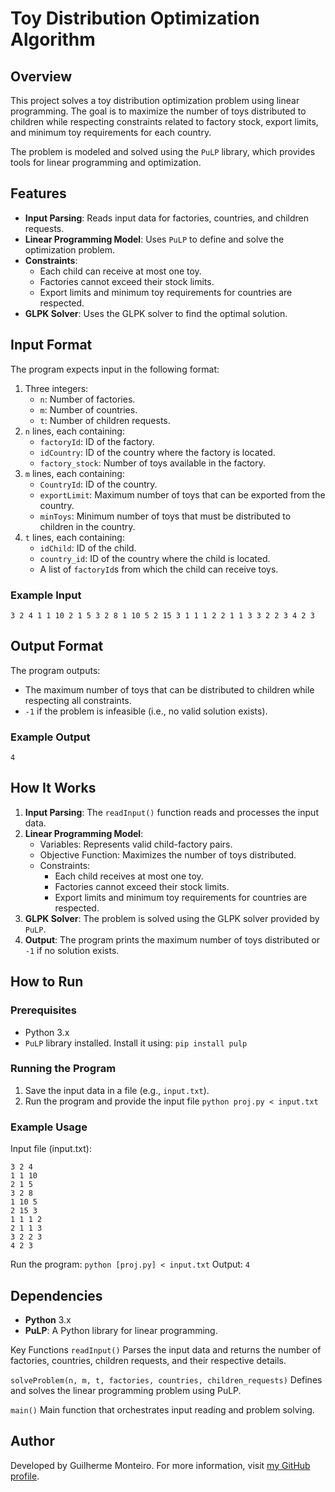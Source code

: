 # Toy Distribution Optimization Algorithm

## Overview

This project solves a toy distribution optimization problem using linear programming. The goal is to maximize the number of toys distributed to children while respecting constraints related to factory stock, export limits, and minimum toy requirements for each country.

The problem is modeled and solved using the `PuLP` library, which provides tools for linear programming and optimization.

## Features

- **Input Parsing**: Reads input data for factories, countries, and children requests.
- **Linear Programming Model**: Uses `PuLP` to define and solve the optimization problem.
- **Constraints**:
  - Each child can receive at most one toy.
  - Factories cannot exceed their stock limits.
  - Export limits and minimum toy requirements for countries are respected.
- **GLPK Solver**: Uses the GLPK solver to find the optimal solution.

## Input Format

The program expects input in the following format:

1. Three integers:
   - `n`: Number of factories.
   - `m`: Number of countries.
   - `t`: Number of children requests.
2. `n` lines, each containing:
   - `factoryId`: ID of the factory.
   - `idCountry`: ID of the country where the factory is located.
   - `factory_stock`: Number of toys available in the factory.
3. `m` lines, each containing:
   - `CountryId`: ID of the country.
   - `exportLimit`: Maximum number of toys that can be exported from the country.
   - `minToys`: Minimum number of toys that must be distributed to children in the country.
4. `t` lines, each containing:
   - `idChild`: ID of the child.
   - `country_id`: ID of the country where the child is located.
   - A list of `factoryId`s from which the child can receive toys.

### Example Input
`3 2 4 1 1 10 2 1 5 3 2 8 1 10 5 2 15 3 1 1 1 2 2 1 1 3 3 2 2 3 4 2 3`

## Output Format

The program outputs:

- The maximum number of toys that can be distributed to children while respecting all constraints.
- `-1` if the problem is infeasible (i.e., no valid solution exists).

### Example Output
`4`

## How It Works

1. **Input Parsing**: The `readInput()` function reads and processes the input data.
2. **Linear Programming Model**:
   - Variables: Represents valid child-factory pairs.
   - Objective Function: Maximizes the number of toys distributed.
   - Constraints:
     - Each child receives at most one toy.
     - Factories cannot exceed their stock limits.
     - Export limits and minimum toy requirements for countries are respected.
3. **GLPK Solver**: The problem is solved using the GLPK solver provided by `PuLP`.
4. **Output**: The program prints the maximum number of toys distributed or `-1` if no solution exists.

## How to Run

### Prerequisites

- Python 3.x
- `PuLP` library installed. Install it using:
`pip install pulp`

### Running the Program
1. Save the input data in a file (e.g., `input.txt`).
2. Run the program and provide the input file
`python proj.py < input.txt`

### Example Usage
Input file (input.txt):
````
3 2 4
1 1 10
2 1 5
3 2 8
1 10 5
2 15 3
1 1 1 2
2 1 1 3
3 2 2 3
4 2 3
````

Run the program:
`python [proj.py] < input.txt`
Output:
`4`

## Dependencies
- **Python** 3.x
- **PuLP**: A Python library for linear programming.

Key Functions
`readInput()`
Parses the input data and returns the number of factories, countries, children requests, and their respective details.

`solveProblem(n, m, t, factories, countries, children_requests)`
Defines and solves the linear programming problem using PuLP.

`main()`
Main function that orchestrates input reading and problem solving.

## Author
Developed by Guilherme Monteiro. For more information, visit [my GitHub profile](https://github.com/Monteir016).
